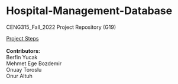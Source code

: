 # Hospital-Management-Database
CENG315_Fall_2022 Project Repository (G19)

[Project Steps](https://drive.google.com/file/d/1fsKiCcb8Bgls8vzTJat4AF7vro_55ebP/view?usp=sharing) <br /> <br />
**Contributors:** <br />
Berfin Yucak<br /> Mehmet Ege Bozdemir<br /> Onuay Toroslu<br /> Onur Altuh

